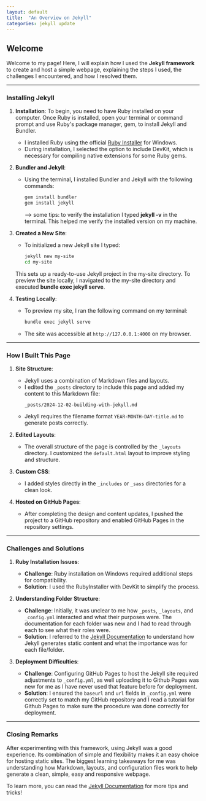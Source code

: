 ```yaml
---
layout: default
title:  "An Overview on Jekyll"
categories: jekyll update
---
```


## Welcome

Welcome to my page! Here, I will explain how I used the **Jekyll framework** to create and host a simple webpage, explaining the steps I used, the challenges I encountered, and how I resolved them.

---

### Installing Jekyll

1. **Installation**:
To begin, you need to have Ruby installed on your computer. Once Ruby is installed, open your terminal or command prompt and use Ruby's package manager, gem, to install Jekyll and Bundler.
   - I installed Ruby using the official [Ruby Installer](https://rubyinstaller.org/) for Windows. 
   - During installation, I selected the option to include DevKit, which is necessary for compiling native extensions for some Ruby gems.

2. **Bundler and Jekyll**:
   - Using the terminal, I installed Bundler and Jekyll with the following commands:
     ```bash
     gem install bundler
     gem install jekyll
     ```

     --> some tips:
     to verify the installation I typed **jekyll -v** in the terminal. This helped me verify the installed version on my machine. 

3. **Created a New Site**:
   - To initialized a new Jekyll site I typed:
     ```bash
     jekyll new my-site
     cd my-site
     ```
   This sets up a ready-to-use Jekyll project in the my-site directory. To preview the site locally, I navigated to the my-site directory and executed **bundle exec jekyll serve**.

4. **Testing Locally**:
   - To preview my site, I ran the following command on my terminal:
     ```bash
     bundle exec jekyll serve
     ```
   - The site was accessible at `http://127.0.0.1:4000` on my browser.

---

### How I Built This Page

1. **Site Structure**:
   - Jekyll uses a combination of Markdown files and layouts. 
   - I edited the `_posts` directory to include this page and added my content to this Markdown file:
     ```
     _posts/2024-12-02-building-with-jekyll.md
     ```
   - Jekyll requires the filename format `YEAR-MONTH-DAY-title.md` to generate posts correctly.

2. **Edited Layouts**:
   - The overall structure of the page is controlled by the `_layouts` directory. I customized the `default.html` layout to improve styling and structure.

3. **Custom CSS**:
   - I added styles directly in the `_includes` or `_sass` directories for a clean look.

4. **Hosted on GitHub Pages**:
   - After completing the design and content updates, I pushed the project to a GitHub repository and enabled GitHub Pages in the repository settings.

---

### Challenges and Solutions

1. **Ruby Installation Issues**:
   - **Challenge**: Ruby installation on Windows required additional steps for compatibility.
   - **Solution**: I used the RubyInstaller with DevKit to simplify the process.

2. **Understanding Folder Structure**:
   - **Challenge**: Initially, it was unclear to me how `_posts`, `_layouts`, and `_config.yml` interacted and what their purposes were. The documentation for each folder was new and I had to read through each to see what their roles were.
   - **Solution**: I referred to the [Jekyll Documentation](https://jekyllrb.com/docs/) to understand how Jekyll generates static content and what the importance was for each file/folder.

3. **Deployment Difficulties**:
   - **Challenge**: Configuring GitHub Pages to host the Jekyll site required adjustments to `_config.yml`, as well uploading it to Github Pages was new for me as I have never used that feature before for deployment.
   - **Solution**: I ensured the `baseurl` and `url` fields in `_config.yml` were correctly set to match my GitHub repository and I read a tutorial for Github Pages to make sure the procedure was done correctly for deployment.

---

### Closing Remarks

After experimenting with this framework, using Jekyll was a good experience. Its combination of simple and flexibility makes it an easy choice for hosting static sites. The biggest learning takeaways for me was understanding how Markdown, layouts, and configuration files work to help generate a clean, simple, easy and responsive webpage.

To learn more, you can read the [Jekyll Documentation](https://jekyllrb.com/docs/) for more tips and tricks!
